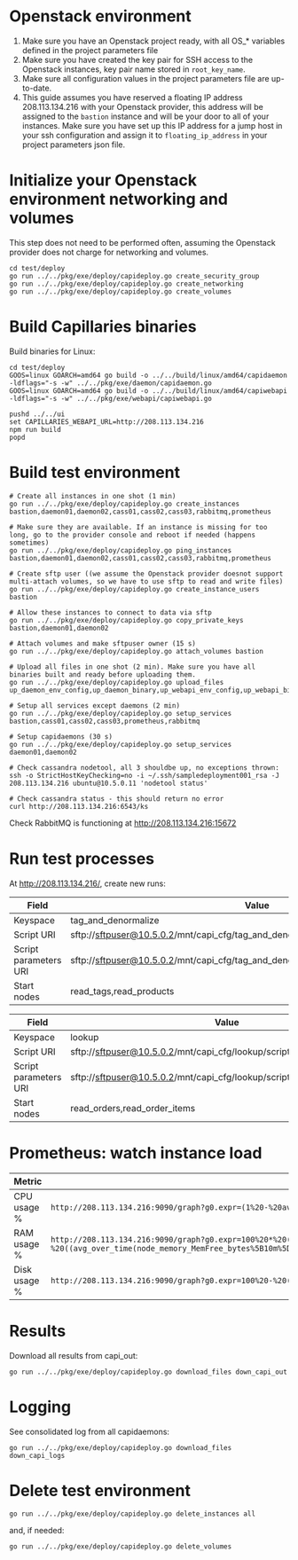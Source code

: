 # Openstack environment

1. Make sure you have an Openstack project ready, with all OS_* variables defined in the project parameters file
2. Make sure you have created the key pair for SSH access to the Openstack instances, key pair name stored in `root_key_name`.
3. Make sure all configuration values in the project parameters file are up-to-date.
4. This guide assumes you have reserved a floating IP address 208.113.134.216 with your Openstack provider, this address will be assigned to the `bastion` instance and will be your door to all of your instances. Make sure you have set up this IP address for a jump host in your ssh configuration and assign it to `floating_ip_address` in your project parameters json file.

# Initialize your Openstack environment networking and volumes

This step does not need to be performed often, assuming the Openstack provider does not charge for networking and volumes.

```
cd test/deploy
go run ../../pkg/exe/deploy/capideploy.go create_security_group
go run ../../pkg/exe/deploy/capideploy.go create_networking
go run ../../pkg/exe/deploy/capideploy.go create_volumes
```

# Build Capillaries binaries

Build binaries for Linux:

```
cd test/deploy
GOOS=linux GOARCH=amd64 go build -o ../../build/linux/amd64/capidaemon -ldflags="-s -w" ../../pkg/exe/daemon/capidaemon.go
GOOS=linux GOARCH=amd64 go build -o ../../build/linux/amd64/capiwebapi -ldflags="-s -w" ../../pkg/exe/webapi/capiwebapi.go

pushd ../../ui
set CAPILLARIES_WEBAPI_URL=http://208.113.134.216
npm run build
popd
```

# Build test environment 

```
# Create all instances in one shot (1 min)
go run ../../pkg/exe/deploy/capideploy.go create_instances bastion,daemon01,daemon02,cass01,cass02,cass03,rabbitmq,prometheus

# Make sure they are available. If an instance is missing for too long, go to the provider console and reboot if needed (happens sometimes)
go run ../../pkg/exe/deploy/capideploy.go ping_instances bastion,daemon01,daemon02,cass01,cass02,cass03,rabbitmq,prometheus

# Create sftp user ((we assume the Openstack provider doesnot support multi-attach volumes, so we have to use sftp to read and write files)
go run ../../pkg/exe/deploy/capideploy.go create_instance_users bastion

# Allow these instances to connect to data via sftp
go run ../../pkg/exe/deploy/capideploy.go copy_private_keys bastion,daemon01,daemon02

# Attach volumes and make sftpuser owner (15 s)
go run ../../pkg/exe/deploy/capideploy.go attach_volumes bastion

# Upload all files in one shot (2 min). Make sure you have all binaries built and ready before uploading them.
go run ../../pkg/exe/deploy/capideploy.go upload_files up_daemon_env_config,up_daemon_binary,up_webapi_env_config,up_webapi_binary,up_ui,up_test_in,up_test_out,up_test_cfg

# Setup all services except daemons (2 min)
go run ../../pkg/exe/deploy/capideploy.go setup_services bastion,cass01,cass02,cass03,prometheus,rabbitmq

# Setup capidaemons (30 s)
go run ../../pkg/exe/deploy/capideploy.go setup_services daemon01,daemon02

# Check cassandra nodetool, all 3 shouldbe up, no exceptions thrown:
ssh -o StrictHostKeyChecking=no -i ~/.ssh/sampledeployment001_rsa -J 208.113.134.216 ubuntu@10.5.0.11 'nodetool status'

# Check cassandra status - this should return no error
curl http://208.113.134.216:6543/ks

````

Check RabbitMQ is functioning at http://208.113.134.216:15672

# Run test processes

At http://208.113.134.216/, create new runs:

| Field | Value |
|- | - |
| Keyspace | tag_and_denormalize |
| Script URI | sftp://sftpuser@10.5.0.2/mnt/capi_cfg/tag_and_denormalize/script.json |
| Script parameters URI | sftp://sftpuser@10.5.0.2/mnt/capi_cfg/tag_and_denormalize/script_params_one_run.json |
| Start nodes |	read_tags,read_products |

| Field | Value |
|- | - |
| Keyspace | lookup |
| Script URI | sftp://sftpuser@10.5.0.2/mnt/capi_cfg/lookup/script.json |
| Script parameters URI | sftp://sftpuser@10.5.0.2/mnt/capi_cfg/lookup/script_params_one_run.json |
| Start nodes |	read_orders,read_order_items |

# Prometheus: watch instance load

| Metric | Prometheus screen |
|- | - |
| CPU usage % | `http://208.113.134.216:9090/graph?g0.expr=(1%20-%20avg(irate(node_cpu_seconds_total%7Bmode%3D%22idle%22%7D%5B10m%5D))%20by%20(instance))%20*%20100&g0.tab=0&g0.stacked=0&g0.show_exemplars=0&g0.range_input=15m` |
| RAM usage % | `http://208.113.134.216:9090/graph?g0.expr=100%20*%20(1%20-%20((avg_over_time(node_memory_MemFree_bytes%5B10m%5D)%20%2B%20avg_over_time(node_memory_Cached_bytes%5B10m%5D)%20%2B%20avg_over_time(node_memory_Buffers_bytes%5B10m%5D))%20%2F%20avg_over_time(node_memory_MemTotal_bytes%5B10m%5D)))&g0.tab=0&g0.stacked=0&g0.show_exemplars=0&g0.range_input=15m` |
| Disk usage % | `http://208.113.134.216:9090/graph?g0.expr=100%20-%20((node_filesystem_avail_bytes%7Bmountpoint%3D%22%2F%22%2Cfstype!%3D%22rootfs%22%7D%20*%20100)%2Fnode_filesystem_size_bytes%7Bmountpoint%3D%22%2F%22%2Cfstype!%3D%22rootfs%22%7D)&g0.tab=0&g0.stacked=0&g0.show_exemplars=0&g0.range_input=15m` |

# Results

Download all results from capi_out:

```
go run ../../pkg/exe/deploy/capideploy.go download_files down_capi_out
```

# Logging

See consolidated log from all capidaemons:

```
go run ../../pkg/exe/deploy/capideploy.go download_files down_capi_logs
```

# Delete test environment

```
go run ../../pkg/exe/deploy/capideploy.go delete_instances all
```

and, if needed:

```
go run ../../pkg/exe/deploy/capideploy.go delete_volumes
```
